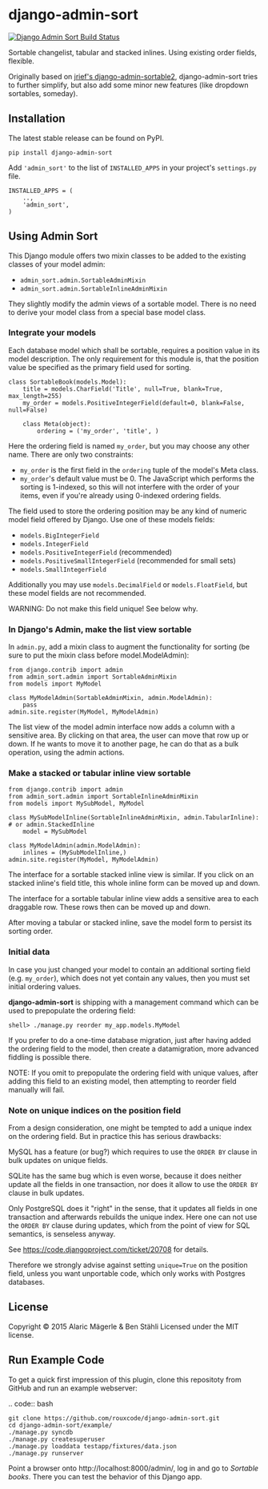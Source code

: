 # django-admin-sort

[![Django Admin Sort Build Status](https://travis-ci.org/rouxcode/django-admin-sort.svg "Django Admin Sort Build Status")](https://travis-ci.org/rouxcode/django-admin-sort)

Sortable changelist, tabular and stacked inlines. Using existing order fields, flexible.

Originally based on [jrief's django-admin-sortable2](https://github.com/jrief/django-admin-sortable2),
django-admin-sort tries to further simplify, but also add some minor new features (like dropdown sortables, someday).

## Installation

The latest stable release can be found on PyPI.

	pip install django-admin-sort

Add ``'admin_sort'`` to the list of ``INSTALLED_APPS`` in your project's ``settings.py`` file.

	INSTALLED_APPS = (
	    ..,
	    'admin_sort',
	)


## Using Admin Sort

This Django module offers two mixin classes to be added to the existing classes of your model
admin:

* ``admin_sort.admin.SortableAdminMixin``
* ``admin_sort.admin.SortableInlineAdminMixin``

They slightly modify the admin views of a sortable model. There is no need to derive your model
class from a special base model class.


### Integrate your models

Each database model which shall be sortable, requires a position value in its model description. The only requirement
for this module is, that the position value be specified as the primary field used for sorting.

	class SortableBook(models.Model):
	    title = models.CharField('Title', null=True, blank=True, max_length=255)
	    my_order = models.PositiveIntegerField(default=0, blank=False, null=False)

	    class Meta(object):
	        ordering = ('my_order', 'title', )

Here the ordering field is named ``my_order``, but you may choose any other name. There are only
two constraints:

* ``my_order`` is the first field in the ``ordering`` tuple of the model's Meta class.
* ``my_order``'s default value must be 0. The JavaScript which performs the sorting is 1-indexed,
	so this will not interfere with the order of your items, even if you're already using 0-indexed
	ordering fields.

The field used to store the ordering position may be any kind of numeric model field offered by
Django. Use one of these models fields:

* ``models.BigIntegerField``
* ``models.IntegerField``
* ``models.PositiveIntegerField`` (recommended)
* ``models.PositiveSmallIntegerField`` (recommended for small sets)
* ``models.SmallIntegerField``

Additionally you may use ``models.DecimalField`` or ``models.FloatField``, but these model fields
are not recommended.

WARNING: Do not make this field unique! See below why.


### In Django's Admin, make the list view sortable

In ``admin.py``, add a mixin class to augment the functionality for sorting (be sure to put the
mixin class before model.ModelAdmin):

	from django.contrib import admin
	from admin_sort.admin import SortableAdminMixin
	from models import MyModel

	class MyModelAdmin(SortableAdminMixin, admin.ModelAdmin):
	    pass
	admin.site.register(MyModel, MyModelAdmin)

The list view of the model admin interface now adds a column with a sensitive area.
By clicking on that area, the user can move that row up or down. If he wants to move it to another
page, he can do that as a bulk operation, using the admin actions.


### Make a stacked or tabular inline view sortable

	from django.contrib import admin
	from admin_sort.admin import SortableInlineAdminMixin
	from models import MySubModel, MyModel

	class MySubModelInline(SortableInlineAdminMixin, admin.TabularInline):  # or admin.StackedInline
	    model = MySubModel

	class MyModelAdmin(admin.ModelAdmin):
	    inlines = (MySubModelInline,)
	admin.site.register(MyModel, MyModelAdmin)

The interface for a sortable stacked inline view is similar. If you click on an stacked
inline's field title, this whole inline form can be moved up and down.

The interface for a sortable tabular inline view adds a sensitive area to each draggable row. These
rows then can be moved up and down.

After moving a tabular or stacked inline, save the model form to persist
its sorting order.


### Initial data

In case you just changed your model to contain an additional sorting
field (e.g. ``my_order``), which does not yet contain any values, then
you must set initial ordering values.

**django-admin-sort** is shipping with a management command which can be used to prepopulate
the ordering field:

	shell> ./manage.py reorder my_app.models.MyModel

If you prefer to do a one-time database migration, just after having added the ordering field
to the model, then create a datamigration, more advanced fiddling is possible there.

NOTE: If you omit to prepopulate the ordering field with unique values, after adding this field
          to an existing model, then attempting to reorder field manually will fail.


### Note on unique indices on the position field

From a design consideration, one might be tempted to add a unique index on the ordering field. But
in practice this has serious drawbacks:

MySQL has a feature (or bug?) which requires to use the ``ORDER BY`` clause in bulk updates on
unique fields.

SQLite has the same bug which is even worse, because it does neither update all the fields in one
transaction, nor does it allow to use the ``ORDER BY`` clause in bulk updates.

Only PostgreSQL does it "right" in the sense, that it updates all fields in one transaction and
afterwards rebuilds the unique index. Here one can not use the ``ORDER BY`` clause during updates,
which from the point of view for SQL semantics, is senseless anyway.

See https://code.djangoproject.com/ticket/20708 for details.

Therefore we strongly advise against setting ``unique=True`` on the position field, unless you want
unportable code, which only works with Postgres databases.


## License

Copyright © 2015 Alaric Mägerle & Ben Stähli
Licensed under the MIT license.


## Run Example Code

To get a quick first impression of this plugin, clone this repositoty
from GitHub and run an example webserver:

.. code:: bash

	git clone https://github.com/rouxcode/django-admin-sort.git
	cd django-admin-sort/example/
	./manage.py syncdb
	./manage.py createsuperuser
	./manage.py loaddata testapp/fixtures/data.json
	./manage.py runserver

Point a browser onto http://localhost:8000/admin/, log in and go to *Sortable books*. There you can
test the behavior of this Django app.
